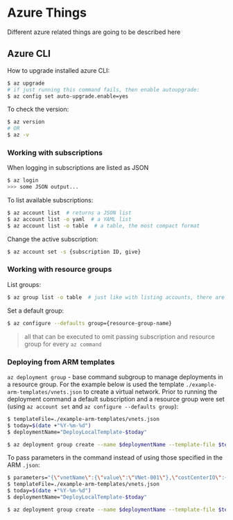 # Azure Things
Different azure related things are going to be described here

## Azure CLI
How to upgrade installed azure CLI:
```bash
$ az upgrade
# if just running this command fails, then enable autoupgrade:
$ az config set auto-upgrade.enable=yes
```

To check the version:
```bash
$ az version
# OR 
$ az -v
```

### Working with subscriptions
When logging in subscriptions are listed as JSON
```bash
$ az login
>>> some JSON output...
```

To list available subscriptions:
```bash
$ az account list  # returns a JSON list
$ az account list -o yaml  # a YAML list
$ az account list -o table  # a table, the most compact format
```

Change the active subscription:
```bash
$ az account set -s {subscription ID, give}
```

### Working with resource groups
List groups:
```bash
$ az group list -o table  # just like with listing accounts, there are different formats
```

Set a default group:
```bash
$ az configure --defaults group={resource-group-name}
```

> all that can be executed to omit passing subscription and resource group for every `az command`

### Deploying from ARM templates
`az deployment group` - base command subgroup to manage deployments in a resource group. For the example below is used the template `./example-arm-templates/vnets.json` to create a virtual network. Prior to running the deployment command a default subscription and a resource group were set (using `az account set` and `az configure --defaults group`):
```bash
$ templateFile=./example-arm-templates/vnets.json
$ today=$(date +"%Y-%m-%d")
$ deploymentName="DeployLocalTemplate-$today"

$ az deployment group create --name $deploymentName --template-file $templateFile
```

To pass parameters in the command instead of using those specified in the ARM `.json`:
```bash
$ parameters="{\"vnetName\":{\"value\":\"VNet-001\"},\"costCenterIO\":{\"value\":\"54321\"},\"ownerName\":{\"value\":\"John Smith\"}}"
$ templateFile=./example-arm-templates/vnets.json
$ today=$(date +"%Y-%m-%d")
$ deploymentName="DeployLocalTemplate-$today"

$ az deployment group create --name $deploymentName --template-file $templateFile --parameters "$parameters"
```